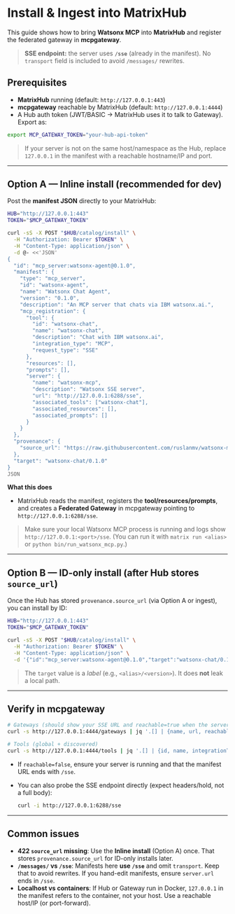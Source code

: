 # Install & Ingest into MatrixHub

This guide shows how to bring **Watsonx MCP** into **MatrixHub** and register the federated gateway in **mcpgateway**.

> **SSE endpoint:** the server uses **`/sse`** (already in the manifest). No `transport` field is included to avoid `/messages/` rewrites.

## Prerequisites

* **MatrixHub** running (default: `http://127.0.0.1:443`)
* **mcpgateway** reachable by MatrixHub (default: `http://127.0.0.1:4444`)
* A Hub auth token (JWT/BASIC → MatrixHub uses it to talk to Gateway). Export as:

```bash
export MCP_GATEWAY_TOKEN="your-hub-api-token"
````

> If your server is not on the same host/namespace as the Hub, replace `127.0.0.1` in the manifest with a reachable hostname/IP and port.

---

## Option A — Inline install (recommended for dev)

Post the **manifest JSON** directly to your MatrixHub:

```bash
HUB="http://127.0.0.1:443"
TOKEN="$MCP_GATEWAY_TOKEN"

curl -sS -X POST "$HUB/catalog/install" \
  -H "Authorization: Bearer $TOKEN" \
  -H "Content-Type: application/json" \
  -d @- <<'JSON'
{
  "id": "mcp_server:watsonx-agent@0.1.0",
  "manifest": {
    "type": "mcp_server",
    "id": "watsonx-agent",
    "name": "Watsonx Chat Agent",
    "version": "0.1.0",
    "description": "An MCP server that chats via IBM watsonx.ai.",
    "mcp_registration": {
      "tool": {
        "id": "watsonx-chat",
        "name": "watsonx-chat",
        "description": "Chat with IBM watsonx.ai",
        "integration_type": "MCP",
        "request_type": "SSE"
      },
      "resources": [],
      "prompts": [],
      "server": {
        "name": "watsonx-mcp",
        "description": "Watsonx SSE server",
        "url": "http://127.0.0.1:6288/sse",
        "associated_tools": ["watsonx-chat"],
        "associated_resources": [],
        "associated_prompts": []
      }
    }
  },
  "provenance": {
    "source_url": "https://raw.githubusercontent.com/ruslanmv/watsonx-mcp/master/manifests/watsonx.manifest.json"
  },
  "target": "watsonx-chat/0.1.0"
}
JSON
```

**What this does**

* MatrixHub reads the manifest, registers the **tool/resources/prompts**, and creates a **Federated Gateway** in mcpgateway pointing to `http://127.0.0.1:6288/sse`.

> Make sure your local Watsonx MCP process is running and logs show `http://127.0.0.1:<port>/sse`. (You can run it with `matrix run <alias>` or `python bin/run_watsonx_mcp.py`.)

---

## Option B — ID-only install (after Hub stores `source_url`)

Once the Hub has stored `provenance.source_url` (via Option A or ingest), you can install by ID:

```bash
HUB="http://127.0.0.1:443"
TOKEN="$MCP_GATEWAY_TOKEN"

curl -sS -X POST "$HUB/catalog/install" \
  -H "Authorization: Bearer $TOKEN" \
  -H "Content-Type: application/json" \
  -d '{"id":"mcp_server:watsonx-agent@0.1.0","target":"watsonx-chat/0.1.0"}'
```

> The `target` value is a *label* (e.g., `<alias>/<version>`). It does **not** leak a local path.

---

## Verify in mcpgateway

```bash
# Gateways (should show your SSE URL and reachable=true when the server is up)
curl -s http://127.0.0.1:4444/gateways | jq '.[] | {name, url, reachable}'

# Tools (global + discovered)
curl -s http://127.0.0.1:4444/tools | jq '.[] | {id, name, integrationType}'
```

* If `reachable=false`, ensure your server is running and that the manifest URL ends with `/sse`.
* You can also probe the SSE endpoint directly (expect headers/hold, not a full body):

  ```bash
  curl -i http://127.0.0.1:6288/sse
  ```

---

## Common issues

* **422 `source_url` missing**: Use the **Inline install** (Option A) once. That stores `provenance.source_url` for ID-only installs later.
* **`/messages/` vs `/sse`**: Manifests here **use `/sse`** and omit `transport`. Keep that to avoid rewrites. If you hand-edit manifests, ensure `server.url` ends in `/sse`.
* **Localhost vs containers**: If Hub or Gateway run in Docker, `127.0.0.1` in the manifest refers to the container, not your host. Use a reachable host/IP (or port-forward).
